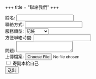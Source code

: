 
+++
title = "聯絡我們"
+++

<form action="https://formspree.io/f/xwpovnwy" method="POST" enctype="multipart/form-data">
  <label>姓名: <input type="text" name="name"></label><br>
  <label>聯絡方式: <input type="text" name="contact"></label><br>
  <label>服務類型: 
    <select name="service">
      <option value="記帳">記帳</option>
      <option value="報稅">報稅</option>
      <option value="公司設立">公司設立</option>
    </select>
  </label><br>
  <label>方便聯絡時間: <input type="text" name="time"></label><br>
  <label>問題: <textarea name="message"></textarea></label><br>
  <label>上傳檔案: <input type="file" name="attachment"></label><br>
  <label><input type="checkbox" name="_cc" value="email"> 寄副本給自己</label><br>
  <input type="hidden" name="_redirect" value="/thank-you">
  <button type="submit">送出</button>
</form>
